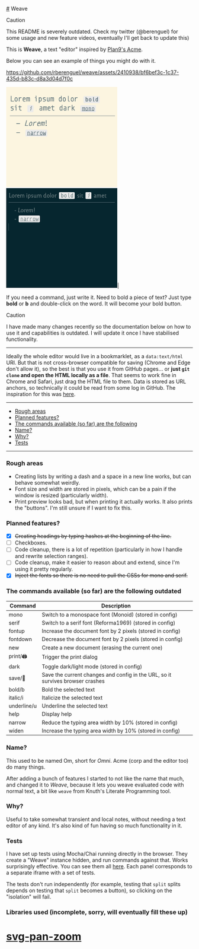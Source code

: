 [#](#) Weave

> [!CAUTION]
> This README is severely outdated. Check my twitter (@berenguel) for some usage and new feature videos, eventually I'll get back to update this)

This is **Weave**, a text "editor" inspired by [Plan9's Acme](<https://en.wikipedia.org/wiki/Acme_(text_editor)>).

Below you can see an example of things you might do with it.

https://github.com/rberenguel/weave/assets/2410938/bf6bef3c-1c37-435d-b83c-d8a3d04d7f0c

<img src="media/light.png" width=300> <img src="media/dark.png" width=300>|

If you need a command, just write it.
Need to bold a piece of text? Just type **bold** or **b** and double-click on the word.
It will become your bold button.

> [!CAUTION]
> I have made many changes recently so the documentation below on how to use it and capabilities is outdated. I will update it
> once I have stabilised functionality.

---

Ideally the whole editor would live in a bookmarklet, as a `data:text/html` URI. But that is not cross-browser compatible for saving (Chrome and Edge don't allow it), so the best is that you use it from GitHub pages… or **just `git clone` and open the HTML locally as a file**. That seems to work fine in Chrome and Safari, just drag the HTML file to them. Data is stored as URL anchors, so technically it could be read from some log in GitHub. The inspiration for this was [here](https://mostlymaths.net/2020/10/202058-readings.html/#worlds-smallest-office-suitehttpszsergecompostsawfice).

---

<!-- vscode-markdown-toc -->

- [Rough areas](#Roughareas)
- [Planned features?](#Plannedfeatures)
- [The commands available (so far) are the following](#Thecommandsavailablesofararethefollowing)
- [Name?](#Name)
- [Why?](#Why)
- [Tests](#Tests)

<!-- vscode-markdown-toc-config
	numbering=false
	autoSave=true
	/vscode-markdown-toc-config -->
<!-- /vscode-markdown-toc -->

---

### <a name='Roughareas'></a>Rough areas

- Creating lists by writing a dash and a space in a new line works, but can behave somewhat weirdly.
- Font size and width are stored in pixels, which can be a pain if the window is resized (particularly width).
- Print preview looks bad, but when printing it actually works. It also prints the "buttons". I'm still unsure if I want to fix this.

### <a name='Plannedfeatures'></a>Planned features?

- [x] ~~Creating headings by typing hashes at the beginning of the line.~~
- [ ] Checkboxes.
- [ ] Code cleanup, there is a lot of repetition (particularly in how I handle and rewrite selection ranges).
- [ ] Code cleanup, make it easier to reason about and extend, since I'm using it pretty regularly.
- [x] ~~Inject the fonts so there is no need to pull the CSSs for mono and serif.~~

### <a name='Thecommandsavailablesofararethefollowing'></a>The commands available (so far) are the following **outdated**

| Command     | Description                                                                    |
| ----------- | ------------------------------------------------------------------------------ |
| mono        | Switch to a monospace font (Monoid) (stored in config)                         |
| serif       | Switch to a serif font (Reforma1969) (stored in config)                        |
| fontup      | Increase the document font by 2 pixels (stored in config)                      |
| fontdown    | Decrease the document font by 2 pixels (stored in config)                      |
| new         | Create a new document (erasing the current one)                                |
| print/🖨️    | Trigger the print dialog                                                       |
| dark        | Toggle dark/light mode (stored in config)                                      |
| save/💾     | Save the current changes and config in the URL, so it survives browser crashes |
| bold/b      | Bold the selected text                                                         |
| italic/i    | Italicize the selected text                                                    |
| underline/u | Underline the selected text                                                    |
| help        | Display help                                                                   |
| narrow      | Reduce the typing area width by 10% (stored in config)                         |
| widen       | Increase the typing area width by 10% (stored in config)                       |

### <a name='Name'></a>Name?

This used to be named Om, short for _Omni_. Acme (corp and the editor too) do many things.

After adding a bunch of features I started to not like the name that much, and changed it to
_Weave_, because it lets you weave evaluated code with normal text, a bit like `weave` from
Knuth's Literate Programming tool.

### <a name='Why'></a>Why?

Useful to take somewhat transient and local notes, without needing a text editor of any kind. It's also kind of fun having so much functionality in it.

### <a name='Tests'></a>Tests

I have set up tests using Mocha/Chai running directly in the browser. They create a "Weave" instance hidden, and run commands against that. Works surprisingly effective. You can see them all [here](http://rberenguel.github.io/weave/tests/all_the_tests.html). Each panel corresponds to a separate iframe with a set of tests.

The tests don't run independently (for example, testing that `split` splits depends on testing that `split` becomes a button), so clicking on the "isolation" will fail.

### Libraries used (incomplete, sorry, will eventually fill these up)

# [svg-pan-zoom](https://github.com/bumbu/svg-pan-zoom)
